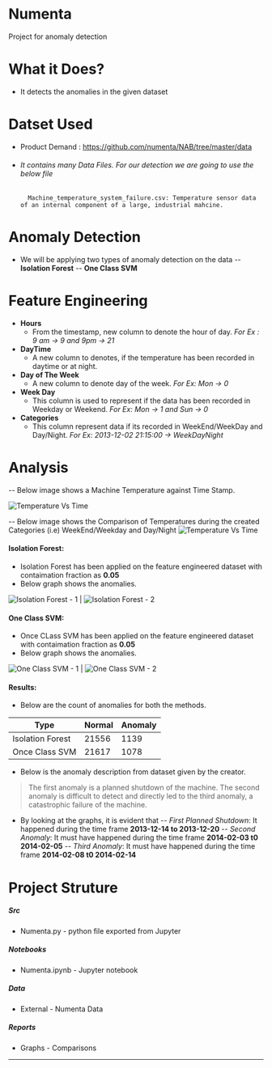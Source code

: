 # Numenta

Project for anomaly detection

# What it Does?
  - It detects the anomalies in the given dataset
  
# Datset Used
- Product Demand : https://github.com/numenta/NAB/tree/master/data
- ###### It contains many Data Files. For our detection we are going to use the below file


        Machine_temperature_system_failure.csv: Temperature sensor data of an internal component of a large, industrial mahcine.

# Anomaly Detection
- We will be applying two types of anomaly detection on the data
-- **Isolation Forest**
-- **One Class SVM**
# Feature Engineering
- **Hours**
  - From the timestamp, new column to denote the hour of day. *For Ex : 9 am -> 9 and 9pm -> 21*
- **DayTime**
  - A new column to denotes, if the temperature has been recorded in daytime or at night.
- **Day of The Week**
  - A new column to denote day of the week. *For Ex: Mon -> 0*
- **Week Day**
  - This column is used to represent if the data has been recorded in Weekday or Weekend. *For Ex: Mon -> 1 and Sun -> 0*
- **Categories**
  - This column represent data if its recorded in WeekEnd/WeekDay and Day/Night. *For Ex: 2013-12-02 21:15:00 -> WeekDayNight*


# Analysis

-- Below image shows a Machine Temperature against Time Stamp.

![Temperature Vs Time](https://raw.githubusercontent.com/nareshkumar66675/Numenta/master/reports/TempVSTime.png "Temperature Vs Time")

-- Below image shows the Comparison of Temperatures during the created Categories (i.e) WeekEnd/Weekday and Day/Night
![Temperature Vs Time](https://raw.githubusercontent.com/nareshkumar66675/Numenta/master/reports/TempVSCategories.png "Temperature Vs Time")

#### Isolation Forest:
- Isolation Forest has been applied on the feature engineered dataset with contaimation fraction as **0.05**
- Below graph shows the anomalies.

![Isolation Forest - 1](https://raw.githubusercontent.com/nareshkumar66675/Numenta/master/reports/IsolationForest1.png "Isolation Forest - 1")  |  ![Isolation Forest - 2](https://raw.githubusercontent.com/nareshkumar66675/Numenta/master/reports/IsolationForest2.png " Isolation Forest - 2")

#### One Class SVM:
- Once CLass SVM has been applied on the feature engineered dataset with contaimation fraction as **0.05**
- Below graph shows the anomalies.

![One Class SVM - 1](https://raw.githubusercontent.com/nareshkumar66675/Numenta/master/reports/OneClassSVM1.png "One Class SVM")  |  ![One Class SVM - 2](https://raw.githubusercontent.com/nareshkumar66675/Numenta/master/reports/OneClassSVM2.png " One Class SVM - 2")

#### Results:
- Below are the count of anomalies for both the methods.

| Type             | Normal | Anomaly |
|------------------|--------|---------|
| Isolation Forest | 21556  | 1139    |
| Once Class SVM   | 21617  | 1078    |

- Below is the anomaly description from dataset given by the creator.

> The first anomaly is a planned shutdown of the machine. The second anomaly is difficult to detect and directly led to the third anomaly, a catastrophic failure of the machine.
- By looking at the graphs, it is evident that 
  -- *First Planned Shutdown*: It happened during the time frame **2013-12-14 to 2013-12-20**
  -- *Second Anomaly*: It must have happened during the time frame **2014-02-03 t0 2014-02-05**
  -- *Third Anomaly*: It must have happened during the time frame **2014-02-08 t0 2014-02-14**

# Project Struture

##### Src
- Numenta.py - python file exported from Jupyter
##### Notebooks
- Numenta.ipynb - Jupyter notebook
##### Data
- External - Numenta Data
##### Reports
- Graphs - Comparisons

***


  
